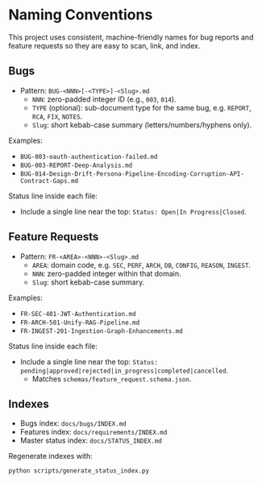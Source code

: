 # Naming Conventions

This project uses consistent, machine-friendly names for bug reports and feature requests so they are easy to scan, link, and index.

## Bugs
- Pattern: `BUG-<NNN>[-<TYPE>]-<Slug>.md`
  - `NNN`: zero-padded integer ID (e.g., `003`, `014`).
  - `TYPE` (optional): sub-document type for the same bug, e.g. `REPORT`, `RCA`, `FIX`, `NOTES`.
  - `Slug`: short kebab-case summary (letters/numbers/hyphens only).

Examples:
- `BUG-003-oauth-authentication-failed.md`
- `BUG-003-REPORT-Deep-Analysis.md`
- `BUG-014-Design-Drift-Persona-Pipeline-Encoding-Corruption-API-Contract-Gaps.md`

Status line inside each file:
- Include a single line near the top: `Status: Open|In Progress|Closed`.

## Feature Requests
- Pattern: `FR-<AREA>-<NNN>-<Slug>.md`
  - `AREA`: domain code, e.g. `SEC`, `PERF`, `ARCH`, `DB`, `CONFIG`, `REASON`, `INGEST`.
  - `NNN`: zero-padded integer within that domain.
  - `Slug`: short kebab-case summary.

Examples:
- `FR-SEC-401-JWT-Authentication.md`
- `FR-ARCH-501-Unify-RAG-Pipeline.md`
- `FR-INGEST-201-Ingestion-Graph-Enhancements.md`

Status line inside each file:
- Include a single line near the top: `Status: pending|approved|rejected|in_progress|completed|cancelled`.
  - Matches `schemas/feature_request.schema.json`.

## Indexes
- Bugs index: `docs/bugs/INDEX.md`
- Features index: `docs/requirements/INDEX.md`
- Master status index: `docs/STATUS_INDEX.md`

Regenerate indexes with:
```
python scripts/generate_status_index.py
```

